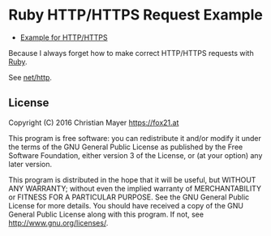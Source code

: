 # Ruby HTTP/HTTPS Request Example

- [Example for HTTP/HTTPS](example.rb)

Because I always forget how to make correct HTTP/HTTPS requests with [Ruby](https://www.ruby-lang.org/).

See [net/http](https://ruby-doc.org/stdlib-2.3.3/libdoc/net/http/rdoc/Net/HTTP.html).

## License

Copyright (C) 2016 Christian Mayer <https://fox21.at>

This program is free software: you can redistribute it and/or modify it under the terms of the GNU General Public License as published by the Free Software Foundation, either version 3 of the License, or (at your option) any later version.

This program is distributed in the hope that it will be useful, but WITHOUT ANY WARRANTY; without even the implied warranty of MERCHANTABILITY or FITNESS FOR A PARTICULAR PURPOSE. See the GNU General Public License for more details. You should have received a copy of the GNU General Public License along with this program. If not, see <http://www.gnu.org/licenses/>.
